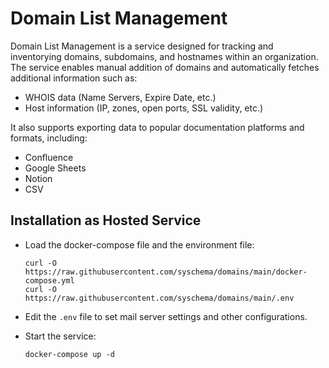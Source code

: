 # Domain List Management

Domain List Management is a service designed for tracking and inventorying domains, 
subdomains, and hostnames within an organization. 
The service enables manual addition of domains and automatically fetches additional information such as:

- WHOIS data (Name Servers, Expire Date, etc.)
- Host information (IP, zones, open ports, SSL validity, etc.)

It also supports exporting data to popular documentation platforms and formats, including:

- Confluence
- Google Sheets
- Notion
- CSV


## Installation as Hosted Service

- Load the docker-compose file and the environment file:
    ```shell
    curl -O https://raw.githubusercontent.com/syschema/domains/main/docker-compose.yml
    curl -O https://raw.githubusercontent.com/syschema/domains/main/.env 
    ```
- Edit the `.env` file to set mail server settings and other configurations.

- Start the service:
    ```shell
    docker-compose up -d
    ``` 
